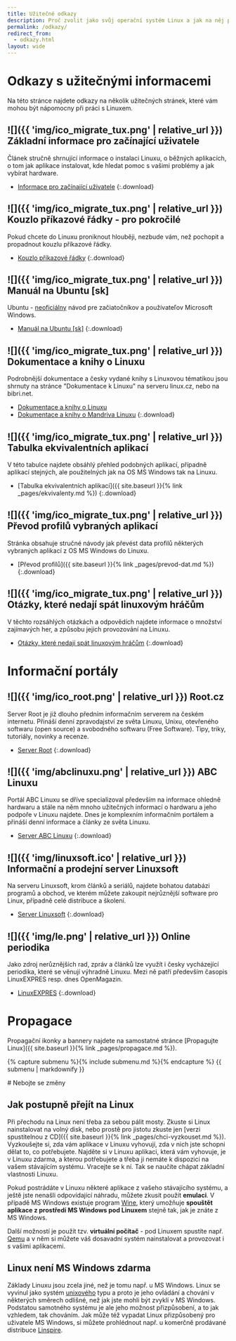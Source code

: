 ```yaml
---
title: Užitečné odkazy
description: Proč zvolit jako svůj operační systém Linux a jak na něj přejít. Některé další zajímavé informace + užitečné odkazy.
permalink: /odkazy/
redirect_from:
  - odkazy.html
layout: wide
---
```

<div class="lcol" markdown="1">

# Odkazy s užitečnými informacemi
Na této stránce najdete odkazy na několik užitečných stránek, které vám mohou být nápomocny při práci s Linuxem.

## ![]({{ 'img/ico_migrate_tux.png' | relative_url }}) Základní informace pro začínající uživatele
Článek stručně shrnující informace o instalaci Linuxu, o běžných aplikacích, o tom jak aplikace instalovat, kde hledat pomoc s vašimi problémy a jak vybírat hardware.

- [Informace pro začínající uživatele](http://sandbox.cz/~covex/linux/newbie.html)
{:.download}

## ![]({{ 'img/ico_migrate_tux.png' | relative_url }}) Kouzlo příkazové řádky - pro pokročilé
Pokud chcete do Linuxu proniknout hlouběji, nezbude vám, než pochopit a propadnout kouzlu příkazové řádky.

- [Kouzlo příkazové řádky](http://sandbox.cz/~covex/linux/kouzlo_cmdline.html)
{:.download}

## ![]({{ 'img/ico_migrate_tux.png' | relative_url }}) Manuál na Ubuntu [sk]
Ubuntu - <u>neoficiálny</u> návod pre začiatočníkov a používateľov Microsoft Windows.

- [Manuál na Ubuntu [sk]](http://ubuntu.kayle.sk/)
{:.download}

## ![]({{ 'img/ico_migrate_tux.png' | relative_url }}) Dokumentace a knihy o Linuxu
Podrobnější dokumentace a česky vydané knihy s Linuxovou tématikou jsou shrnuty na stránce "Dokumentace k Linuxu" na serveru linux.cz, nebo na bibri.net.

- [Dokumentace a knihy o Linuxu](http://www.linux.cz/doc.html)
- [Dokumentace a knihy o Mandriva Linuxu](http://www.bibri.net/aktivity/knihy/)
{:.download}

## ![]({{ 'img/ico_migrate_tux.png' | relative_url }}) Tabulka ekvivalentních aplikací
V této tabulce najdete obsáhlý přehled podobných aplikací, případně aplikací stejných, ale použitelných jak na OS MS Windows tak na Linuxu.

- [Tabulka ekvivalentních aplikací]({{ site.baseurl }}{% link _pages/ekvivalenty.md %})
{:.download}

## ![]({{ 'img/ico_migrate_tux.png' | relative_url }}) Převod profilů vybraných aplikací
Stránka obsahuje stručné návody jak převést data profilů některých vybraných aplikací z OS MS Windows do Linuxu.

- [Převod profilů]({{ site.baseurl }}{% link _pages/prevod-dat.md %})
{:.download}

## ![]({{ 'img/ico_migrate_tux.png' | relative_url }}) Otázky, které nedají spát linuxovým hráčům
V těchto rozsáhlých otázkách a odpovědích najdete informace o množství zajímavých her, a způsobu jejich provozování na Linuxu.

- [Otázky, které nedají spát linuxovým hráčům](http://www.icculus.org/lgfaq/sk/)
{:.download}

# Informační portály

## ![]({{ 'img/ico_root.png' | relative_url }}) Root.cz
Server Root je již dlouho předním informačním serverem na českém internetu. Přináší denní zpravodajství ze světa Linuxu, Unixu, otevřeného softwaru (open source) a svobodného softwaru (Free Software). Tipy, triky, tutoriály, novinky a recenze.

- [Server Root](http://www.root.cz/)
{:.download}

## ![]({{ 'img/abclinuxu.png' | relative_url }}) ABC Linuxu
Portál ABC Linuxu se dříve specializoval především na informace ohledně hardwaru a stále na něm mnoho užitečných informací o hardwaru a jeho podpoře v Linuxu najdete. Dnes je komplexním informačním portálem a přináší denní informace a články ze světa Linuxu.

- [Server ABC Linuxu](http://www.abclinuxu.cz/)
{:.download}

## ![]({{ 'img/linuxsoft.ico' | relative_url }}) Informační a prodejní server Linuxsoft
Na serveru Linuxsoft, krom článků a seriálů, najdete bohatou databázi programů a obchod, ve kterém můžete zakoupit nejrůznější software pro Linux, případně celé distribuce a školení.

- [Server Linuxsoft](http://www.linuxsoft.cz/)
{:.download}

## ![]({{ 'img/le.png' | relative_url }}) Online periodika
Jako zdroj nerůznějších rad, zpráv a článků lze využít i česky vycházející periodika, které se věnují výhradně Linuxu. Mezi ně patří především časopis LinuxEXPRES resp. dnes OpenMagazin.

- [LinuxEXPRES](http://www.linuxexpres.cz/)
{:.download}

# Propagace

Propagační ikonky a bannery najdete na samostatné stránce [Propagujte Linux]({{ site.baseurl }}{% link _pages/propagace.md %}).

</div>

<div class="rcol">

{% capture submenu %}{% include submenu.md %}{% endcapture %}
{{ submenu | markdownify }}

<div markdown="1">
# Nebojte se změny

## Jak postupně přejít na Linux
Při přechodu na Linux není třeba za sebou pálit mosty. Zkuste si Linux nainstalovat na volný disk, nebo prostě pro jistotu zkuste jen [verzi spustitelnou z CD]({{ site.baseurl }}{% link _pages/chci-vyzkouset.md %}). Vyzkoušejte si, zda vám aplikace v Linuxu vyhovují, zda v nich jste schopni dělat to, co potřebujete. Najděte si v Linuxu aplikaci, která vám vyhovuje, je v Linuxu zdarma, a kterou potřebujete a třeba ji nemáte k dispozici na vašem stávajícím systému. Vracejte se k ní. Tak se naučíte chápat základní vlastnosti Linuxu.

Pokud postrádáte v Linuxu některé aplikace z vašeho stávajícího systému, a ještě jste nenašli odpovídající náhradu, můžete zkusit použít **emulaci**. V případě MS Windows existuje program [Wine](http://www.winehq.com/), který umožňuje **spouštět aplikace z prostředí MS Windows pod Linuxem** stejně tak, jak je znáte z MS Windows.

Další možností je použít tzv. **virtuální počítač** - pod Linuxem spustíte např. [Qemu](http://www.qemu.org/) a v něm si můžete váš dosavadní systém nainstalovat a provozovat i s vašimi aplikacemi.

## Linux není MS Windows zdarma
Základy Linuxu jsou zcela jiné, než je tomu např. u MS Windows. Linux se vyvinul jako systém [unixového](http://cs.wikipedia.org/wiki/Unix) typu a proto je jeho ovládání a chování v některých směrech odlišné, než jak jste mohli být zvyklí v MS Windows. Podstatou samotného systému je ale jeho možnost přizpůsobení, a to jak vzhledem, tak chováním. Jak může též vypadat Linux přizpůsobený pro uživatele MS Windows, si můžete prohlédnout např. u komerčně prodávané distribuce [Linspire](http://www.linspire.com/).
</div>

</div>
